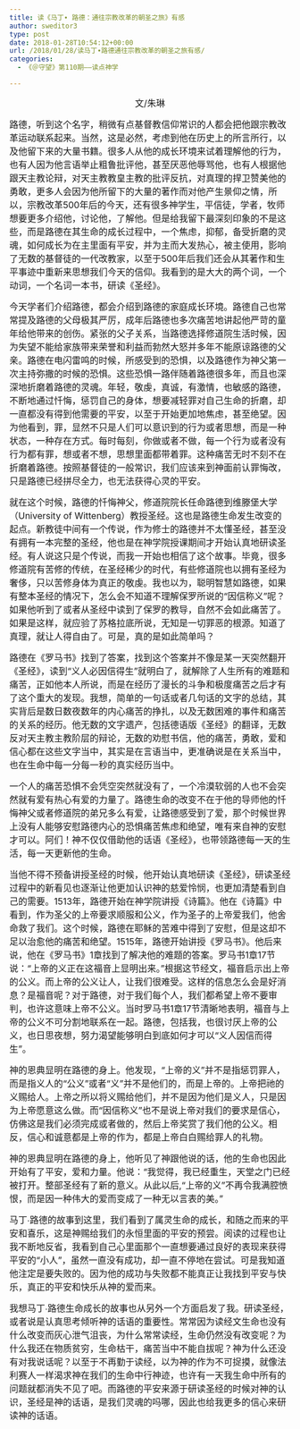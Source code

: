 ```yaml
---
title: 读《马丁∙ 路德：通往宗教改革的朝圣之旅》有感
author: sweditor3
type: post
date: 2018-01-28T10:54:12+00:00
url: /2018/01/28/读马丁∙路德通往宗教改革的朝圣之旅有感/
categories:
  - 《＠守望》第110期——读点神学

---
```

<p style="text-align: center;">
  <span style="font-size: 12pt;">文/朱琳</span>
</p>

<span style="font-size: 12pt;">路德，听到这个名字，稍微有点基督教信仰常识的人都会把他跟宗教改革运动联系起来。当然，这是必然，考虑到他在历史上的所言所行，以及他留下来的大量书籍。很多人从他的成长环境来试着理解他的行为，也有人因为他言语举止粗鲁批评他，甚至厌恶他辱骂他，也有人根据他跟天主教论辩，对天主教教皇主教的批评反抗，对真理的捍卫赞美他的勇敢，更多人会因为他所留下的大量的著作而对他产生景仰之情，所以，宗教改革500年后的今天，还有很多神学生，平信徒，学者，牧师想要更多介绍他，讨论他，了解他。但是给我留下最深刻印象的不是这些，而是路德在其生命的成长过程中，一个焦虑，抑郁，备受折磨的灵魂，如何成长为在主里面有平安，并为主而大发热心，被主使用，影响了无数的基督徒的一代改教家，以至于500年后我们还会从其著作和生平事迹中重新来思想我们今天的信仰。我看到的是大大的两个词，一个动词，一个名词一本书，研读《圣经》。</span>

<span style="font-size: 12pt;">今天学者们介绍路德，都会介绍到路德的家庭成长环境。路德自己也常常提及路德的父母极其严厉，成年后路德也多次痛苦地讲起他严苛的童年给他带来的创伤。紧张的父子关系，当路德选择修道院生活时候，因为失望不能给家族带来荣誉和利益而勃然大怒并多年不能原谅路德的父亲。路德在电闪雷鸣的时候，所感受到的恐惧，以及路德作为神父第一次主持弥撒的时候的恐惧。这些恐惧一路伴随着路德很多年，而且也深深地折磨着路德的灵魂。年轻，敬虔，真诚，有激情，也敏感的路德，不断地通过忏悔，惩罚自己的身体，想要减轻罪对自己生命的折磨，却一直都没有得到他需要的平安，以至于开始更加地焦虑，甚至绝望。因为他看到，罪，显然不只是人们可以意识到的行为或者思想，而是一种状态，一种存在方式。每时每刻，你做或者不做，每一个行为或者没有行为都有罪，想或者不想，思想里面都带着罪。这种痛苦无时不刻不在折磨着路德。按照基督徒的一般常识，我们应该来到神面前认罪悔改，只是路德已经拼尽全力，也无法获得心灵的平安。</span>

<span style="font-size: 12pt;">就在这个时候，路德的忏悔神父，修道院院长任命路德到维滕堡大学（University of Wittenberg）教授圣经。这也是路德生命发生改变的起点。新教徒中间有一个传说，作为修士的路德并不太懂圣经，甚至没有拥有一本完整的圣经，他也是在神学院授课期间才开始认真地研读圣经。有人说这只是个传说，而我一开始也相信了这个故事。毕竟，很多修道院有苦修的传统，在圣经稀少的时代，有些修道院也以拥有圣经为奢侈，只以苦修身体为真正的敬虔。我也以为，聪明智慧如路德，如果有整本圣经的情况下，怎么会不知道不理解保罗所说的“因信称义”呢？如果他听到了或者从圣经中读到了保罗的教导，自然不会如此痛苦了。如果是这样，就应验了苏格拉底所说，无知是一切罪恶的根源。知道了真理，就让人得自由了。可是，真的是如此简单吗？</span>

<span style="font-size: 12pt;">路德在《罗马书》找到了答案，找到这个答案并不像是某一天突然翻开《圣经》，读到“义人必因信得生”就明白了，就解除了人生所有的难题和痛苦，正如他本人所说，而是在经历了漫长的斗争和极度痛苦之后才有了这个重大的发现。我想，简单的一句话或者几句话的文字的总结，其实背后是数日数夜数年的内心痛苦的挣扎，以及无数困难的事件和痛苦的关系的经历。他无数的文字遗产，包括德语版《圣经》的翻译，无数反对天主教主教阶层的辩论，无数的劝慰书信，他的痛苦，勇敢，爱和信心都在这些文字当中，其实是在言语当中，更准确说是在关系当中，也在生命中每一分每一秒的真实经历当中。</span>

<span style="font-size: 12pt;">一个人的痛苦恐惧不会凭空突然就没有了，一个冷漠软弱的人也不会突然就有爱有热心有爱的力量了。路德生命的改变不在于他的导师他的忏悔神父或者修道院的弟兄多么有爱，让路德感受到了爱，那个时候世界上没有人能够安慰路德内心的恐惧痛苦焦虑和绝望，唯有来自神的安慰才可以。阿们！神不仅仅借助他的话语《圣经》，也带领路德每一天的生活，每一天更新他的生命。</span>

<span style="font-size: 12pt;">当他不得不预备讲授圣经的时候，他开始认真地研读《圣经》，研读圣经过程中的新看见也逐渐让他更加认识神的慈爱怜悯，也更加清楚看到自己的需要。1513年，路德开始在神学院讲授《诗篇》。他在《诗篇》中看到，作为圣父的上帝要求顺服和公义，作为圣子的上帝爱我们，他舍命救了我们。这个时候，路德在耶稣的苦难中得到了安慰，但是这却不足以治愈他的痛苦和绝望。1515年，路德开始讲授《罗马书》。他后来说，他在《罗马书》1章找到了解决他的难题的答案。罗马书1章17节说：“上帝的义正在这福音上显明出来。”根据这节经文，福音启示出上帝的公义。而上帝的公义让人，让我们很难受。这样的信息怎么会是好消息？是福音呢？对于路德，对于我们每个人，我们都希望上帝不要审判，也许这意味上帝不公义。当时罗马书1章17节清晰地表明，福音与上帝的公义不可分割地联系在一起。路德，包括我，也很讨厌上帝的公义，也日思夜想，努力渴望能够明白到底如何才可以“义人因信而得生”。</span>

<span style="font-size: 12pt;">神的恩典显明在路德的身上。他发现，“上帝的义”并不是指惩罚罪人，而是指义人的“公义”或者“义”并不是他们的，而是上帝的。上帝把祂的义赐给人。上帝之所以将义赐给他们，并不是因为他们是义人，只是因为上帝愿意这么做。而“因信称义”也不是说上帝对我们的要求是信心，仿佛这是我们必须完成或者做的，然后上帝奖赏了我们他的公义。相反，信心和诚意都是上帝的作为，都是上帝白白赐给罪人的礼物。</span>

<span style="font-size: 12pt;">神的恩典显明在路德的身上，他听见了神跟他说的话，他的生命也因此开始有了平安，爱和力量。他说：“我觉得，我已经重生，天堂之门已经被打开。整部圣经有了新的意义。从此以后,“上帝的义”不再令我满腔愤恨，而是因一种伟大的爱而变成了一种无以言表的美。”</span>

<span style="font-size: 12pt;">马丁∙路德的故事到这里，我们看到了属灵生命的成长，和随之而来的平安和喜乐，这是神赐给我们的永恒里面的平安的预尝。阅读的过程也让我不断地反省，我看到自己心里面那个一直想要通过良好的表现来获得平安的“小人”，虽然一直没有成功，却一直不停地在尝试。可是我知道他注定是要失败的。因为他的成功与失败都不能真正让我找到平安与快乐，真正的平安和快乐从神的爱而来。</span>

<span style="font-size: 12pt;">我想马丁∙路德生命成长的故事也从另外一个方面启发了我。研读圣经，或者说是认真思考倾听神的话语的重要性。常常因为读经文生命也没有什么改变而灰心泄气沮丧，为什么常常读经，生命仍然没有改变呢？为什么我还在物质贫穷，生命枯干，痛苦当中不能自拔呢？神为什么还没有对我说话呢？以至于不再勤于读经，以为神的作为不可捉摸，就像法利赛人一样渴求神在我们的生命中行神迹，也许有一天我生命中所有的问题就都消失不见了吧。而路德的平安来源于研读圣经的时候对神的认识，圣经是神的话语，是我们灵魂的吗哪，因此也给我更多的信心来研读神的话语。</span>

&nbsp;